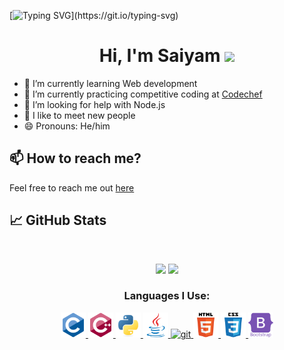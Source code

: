 [![Typing SVG](https://readme-typing-svg.herokuapp.com?size=24&width=600&lines=Welcome+To+Saiyam's+GitHub+Profile!)](https://git.io/typing-svg)

<h1 align="center">Hi, I'm Saiyam <img src="https://raw.githubusercontent.com/MartinHeinz/MartinHeinz/master/wave.gif" width="30px"></h1>

- 🔭 I’m currently learning Web development
- 🌱 I’m currently practicing competitive coding at [Codechef](https://www.codechef.com/users/saiyam_42)
- 🤔 I’m looking for help with Node.js
- 🤝 I like to meet new people
- 😄 Pronouns: He/him

## 📫 How to reach me?

Feel free to reach me out [here](https://linktr.ee/sam.dev)

## 📈 GitHub Stats
<br>
<p align="center">
  <img width="48%" src="https://github-readme-stats.vercel.app/api?username=itzsamdev&show_icons=true&theme=radical" />
  <img width="48%" src="https://github-readme-streak-stats.herokuapp.com/?user=itzsamdev&theme=radical" />
</p>

<h3 align="center">Languages I Use:</h3>
<p align="center"> 
 <a href="https://www.cprogramming.com/" target="_blank"> <img src="https://raw.githubusercontent.com/devicons/devicon/master/icons/c/c-original.svg" alt="c" width="40" height="40"/> </a> 
 <a href="https://www.w3schools.com/cpp/" target="_blank"> <img src="https://raw.githubusercontent.com/devicons/devicon/master/icons/cplusplus/cplusplus-original.svg" alt="cplusplus" width="40" height="40"/> </a>
 <a href="https://www.python.org" target="_blank"> <img src="https://raw.githubusercontent.com/devicons/devicon/master/icons/python/python-original.svg" alt="python" width="40" height="40"/> </a> 
  <a href="https://www.java.com" target="_blank"> <img src="https://raw.githubusercontent.com/devicons/devicon/master/icons/java/java-original.svg" alt="java" width="40" height="40"/> </a> 
  <a href="https://git-scm.com/" target="_blank"> <img src="https://www.vectorlogo.zone/logos/git-scm/git-scm-icon.svg" alt="git" width="40" height="40"/> </a>
  <a href="https://www.w3.org/html/" target="_blank"> <img src="https://raw.githubusercontent.com/devicons/devicon/master/icons/html5/html5-original-wordmark.svg" alt="html5" width="40" height="40"/> </a> 
 <a href="https://www.w3schools.com/css/" target="_blank"> <img src="https://raw.githubusercontent.com/devicons/devicon/master/icons/css3/css3-original-wordmark.svg" alt="css3" width="40" height="40"/> </a>
 <a href="https://getbootstrap.com" target="_blank"> <img src="https://raw.githubusercontent.com/devicons/devicon/master/icons/bootstrap/bootstrap-plain-wordmark.svg" alt="bootstrap" width="40" height="40"/> </a>
</p> 
